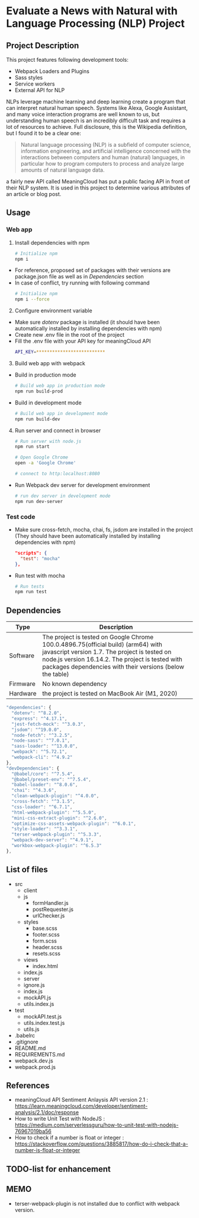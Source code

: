 # Evaluate a News with Natural with Language Processing (NLP) Project

## Project Description

This project features following development tools:
- Webpack Loaders and Plugins
- Sass styles
- Service workers
- External API for NLP

NLPs leverage machine learning and deep learning create a program that can interpret natural human speech. Systems like Alexa, Google Assistant, and many voice interaction programs are well known to us, but understanding human speech is an incredibly difficult task and requires a lot of resources to achieve. Full disclosure, this is the Wikipedia definition, but I found it to be a clear one:

> Natural language processing (NLP) is a subfield of computer science, information engineering, and artificial intelligence
concerned with the interactions between computers and human (natural) languages, in particular how to program computers to
process and analyze large amounts of natural language data.

a fairly new API called MeaningCloud has put a public facing API in front of their NLP system. It is used in this project to determine various attributes of an article or blog post.

## Usage

### Web app
1. Install dependencies with npm
    ```bash
    # Initialize npm
    npm i
    ```
  - For reference, proposed set of packages with their versions are package.json file as well as in *Dependencies* section
  - In case of conflict, try running with following command
    ```bash
    # Initialize npm
    npm i --force
    ```

2. Configure environment variable
  - Make sure *dotenv* package is installed (it should have been automatically installed by installing dependencies with npm)
  - Create new .env file in the root of the project
  - Fill the .env file with your API key for meaningCloud API
    ```bash
    API_KEY=**************************
    ```

3. Build web app with webpack
  - Build in production mode
    ```bash
    # Build web app in production mode
    npm run build-prod
    ```
  
  - Build in development mode
    ```bash
    # Build web app in development mode
    npm run build-dev
    ```

4. Run server and connect in browser
    ```bash
    # Run server with node.js
    npm run start

    # Open Google Chrome
    open -a 'Google Chrome'

    # connect to http:localhost:8080
    ```

* Run Webpack dev server for development environment
    ```bash
    # run dev server in development mode
    npm run dev-server
    ```

### Test code
- Make sure cross-fetch, mocha, chai, fs, jsdom are installed in the project (They should have been automatically installed by installing dependencies with npm)
  ```json
  "scripts": {
    "test": "mocha"
  },
  ```

- Run test with mocha
  ```bash
  # Run tests
  npm run test
  ```

## Dependencies

| Type | Description |
| ----------- | ----------- |
| Software | The project is tested on Google Chrome 100.0.4896.75(official build) (arm64) with javascript version 1.7. The project is tested on node.js version 16.14.2. The project is tested with packages dependencies with their versions (below the table)|
| Firmware | No known dependency |
| Hardware | the project is tested on MacBook Air (M1, 2020) |

```javascript
"dependencies": {
  "dotenv": "^8.2.0",
  "express": "^4.17.1",
  "jest-fetch-mock": "^3.0.3",
  "jsdom": "^19.0.0",
  "node-fetch": "^3.2.5",
  "node-sass": "^7.0.1",
  "sass-loader": "^13.0.0",
  "webpack": "^5.72.1",
  "webpack-cli": "^4.9.2"
},
"devDependencies": {
  "@babel/core": "^7.5.4",
  "@babel/preset-env": "^7.5.4",
  "babel-loader": "^8.0.6",
  "chai": "^4.3.6",
  "clean-webpack-plugin": "^4.0.0",
  "cross-fetch": "^3.1.5",
  "css-loader": "^6.7.1",
  "html-webpack-plugin": "^5.5.0",
  "mini-css-extract-plugin": "^2.6.0",
  "optimize-css-assets-webpack-plugin": "^6.0.1",
  "style-loader": "^3.3.1",
  "terser-webpack-plugin": "^5.3.3",
  "webpack-dev-server": "^4.9.1",
  "workbox-webpack-plugin": "^6.5.3"
},
```

## List of files
- src
	- client
    - js
      - formHandler.js
      - postRequester.js
      - urlChecker.js
    - styles
      - base.scss
      - footer.scss
      - form.scss
      - header.scss
      - resets.scss
    - views
      - index.html
    - index.js
	- server
    - ignore.js
    - index.js
    - mockAPI.js
    - utils.index.js
- test
  - mockAPI.test.js
  - utils.index.test.js
  - utils.js
- .babelrc
- .gitignore
- README.md
- REQUIREMENTS.md
- webpack.dev.js
- webpack.prod.js

## References

- meaningCloud API Sentiment Anlaysis API version 2.1 : https://learn.meaningcloud.com/developer/sentiment-analysis/2.1/doc/response
- How to write Unit Test with NodeJS : https://medium.com/serverlessguru/how-to-unit-test-with-nodejs-76967019ba56
- How to check if a number is float or integer : https://stackoverflow.com/questions/3885817/how-do-i-check-that-a-number-is-float-or-integer

## TODO-list for enhancement

## MEMO
- terser-webpack-plugin is not installed due to conflict with webpack version. 